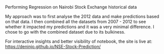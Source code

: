 Performing Regression on Nairobi Stock Exchange historical data


My approach was to first analyse the 2012 data and make predictions based on that data. I then combined all the datasets from 2007 - 2012 to see whether it impacted my predictions and it was a very minimal difference. I chose to go with the combined dataset due to its bulkiness.


For interactive insights and better visibility of notebook, the site is live at: https://deninjo.github.io/NSE-Stock-Prediction/